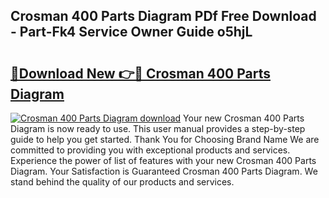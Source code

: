 ## Crosman 400 Parts Diagram PDf Free Download - Part-Fk4 Service Owner Guide o5hjL

# <h2><a href="http://dft87uo.blite.top/?on=Crosman+400+Parts+Diagram">🔗Download New 👉🔴 Crosman 400 Parts Diagram</a></h2>

[![Crosman 400 Parts Diagram download](https://i.imgur.com/lujVjoI.png)](http://dft87uo.blite.top/?on=Crosman+400+Parts+Diagram)
Your new Crosman 400 Parts Diagram is now ready to use. This user manual provides a step-by-step guide to help you get started. Thank You for Choosing Brand Name We are committed to providing you with exceptional products and services. Experience the power of list of features with your new Crosman 400 Parts Diagram. Your Satisfaction is Guaranteed Crosman 400 Parts Diagram. We stand behind the quality of our products and services.
